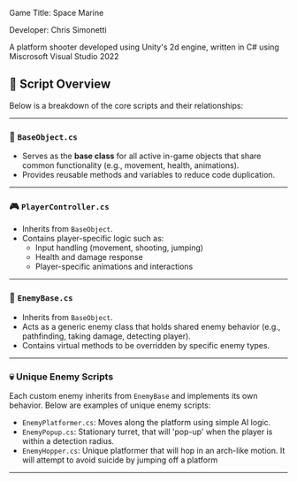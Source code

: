 Game Title: Space Marine

Developer: Chris Simonetti

A platform shooter developed using Unity's 2d engine, written in C# using Miscrosoft Visual Studio 2022


## 🧠 Script Overview

Below is a breakdown of the core scripts and their relationships:

---

### 🧱 `BaseObject.cs`
- Serves as the **base class** for all active in-game objects that share common functionality (e.g., movement, health, animations).
- Provides reusable methods and variables to reduce code duplication.

---

### 🎮 `PlayerController.cs`
- Inherits from `BaseObject`.
- Contains player-specific logic such as:
  - Input handling (movement, shooting, jumping)
  - Health and damage response
  - Player-specific animations and interactions

---

### 👾 `EnemyBase.cs`
- Inherits from `BaseObject`.
- Acts as a generic enemy class that holds shared enemy behavior (e.g., pathfinding, taking damage, detecting player).
- Contains virtual methods to be overridden by specific enemy types.

---

### 💀 Unique Enemy Scripts
Each custom enemy inherits from `EnemyBase` and implements its own behavior. Below are examples of unique enemy scripts:

- `EnemyPlatformer.cs`: Moves along the platform using simple AI logic.
- `EnemyPopup.cs`: Stationary turret, that will 'pop-up' when the player is within a detection radius.
- `EnemyHopper.cs`: Unique platformer that will hop in an arch-like motion. It will attempt to avoid suicide by jumping off a platform

---



